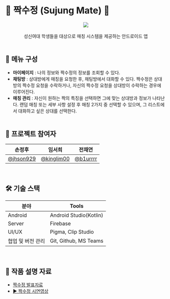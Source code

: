 # 💜 짝수정 (Sujung Mate) 💜
<div align="center"><img src="https://user-images.githubusercontent.com/70993562/153712851-ac13aea0-635d-4bb5-b316-040ae988ae8a.png"></div>
<br>
<div align="center">성신여대 학생들을 대상으로 매칭 시스템을 제공하는 안드로이드 앱</div>
<br>

## 💜 메뉴 구성
- **마이페이지** : 나의 정보와 짝수정의 정보를 조회할 수 있다.
- **채팅방** : 상대방에게 매칭을 요청한 후, 채팅방에서 대화할 수 있다. 짝수정은 상대방의 짝수정 요청을 수락하거나, 자신의 짝수정 요청을 상대방이 수락하는 경우에 이루어진다.
- **매칭 관리** : 자신이 원하는 짝의 특징을 선택하면 그에 맞는 상대방과 정보가 나타난다. 랜덤 매칭 또는 세부 사항 설정 후 매칭 2가지 중 선택할 수 있으며, 그 리스트에서 대화하고 싶은 상대를 선택한다.
<br></br>

## :busts_in_silhouette: 프로젝트 참여자
| 손정후 | 임서희 | 전채연 |
| --- | --- | --- |
| [@jhson929](https://github.com/jhson929) | [@kinglim00](https://github.com/kinglim00) | [@b1urrrr](https://github.com/b1urrrr) |
<br>

## 🛠 기술 스택
| 분야 | Tools |
| --- | --- |
| Android | Android Studio(Kotlin) |
| Server | Firebase |
| UI/UX | Pigma, Clip Studio |
| 협업 및 버전 관리 | Git, Github, MS Teams |
<br>

## :ledger: 작품 설명 자료
- [짝수정 발표자료](https://github.com/SujungMate/SujungMate-Client/files/8053463/_.pdf)
- [▶ 짝수정 시연영상](https://drive.google.com/file/d/1McGIGS677SI5TPRXyxzbNbRZCmakXv9x/view?usp=sharing)
